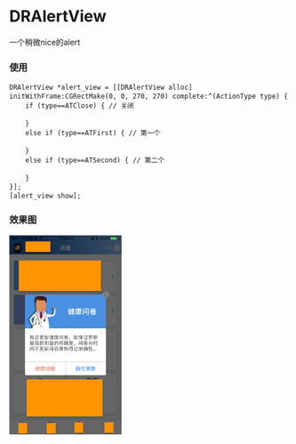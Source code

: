# DRAlertView
一个稍微nice的alert

<h3>使用</h3>
    
    DRAlertView *alert_view = [[DRAlertView alloc] initWithFrame:CGRectMake(0, 0, 270, 270) complete:^(ActionType type) {
        if (type==ATClose) { // 关闭
                    
        }
        else if (type==ATFirst) { // 第一个
                    
        }
        else if (type==ATSecond) { // 第二个
                    
        }
    }];
    [alert_view show];

<h3>效果图</h3>
<img src='https://github.com/jakajacky/DRAlertView/blob/master/IMG_0018.PNG' width='40%'>
